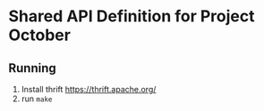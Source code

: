 Shared API Definition for Project October
=========================================

Running
-------
1. Install thrift https://thrift.apache.org/
2. run `make`

